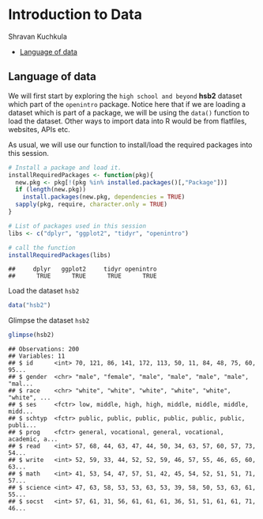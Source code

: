 Introduction to Data
================
Shravan Kuchkula

-   [Language of data](#language-of-data)

Language of data
----------------

We will first start by exploring the `high school and beyond` **hsb2** dataset which part of the `openintro` package. Notice here that if we are loading a dataset which is part of a package, we will be using the `data()` function to load the dataset. Other ways to import data into R would be from flatfiles, websites, APIs etc.

As usual, we will use our function to install/load the required packages into this session.

``` r
# Install a package and load it.
installRequiredPackages <- function(pkg){
  new.pkg <- pkg[!(pkg %in% installed.packages()[,"Package"])]
  if (length(new.pkg))
    install.packages(new.pkg, dependencies = TRUE)
  sapply(pkg, require, character.only = TRUE)
}

# List of packages used in this session
libs <- c("dplyr", "ggplot2", "tidyr", "openintro")

# call the function
installRequiredPackages(libs)
```

    ##     dplyr   ggplot2     tidyr openintro 
    ##      TRUE      TRUE      TRUE      TRUE

Load the dataset `hsb2`

``` r
data("hsb2")
```

Glimpse the dataset `hsb2`

``` r
glimpse(hsb2)
```

    ## Observations: 200
    ## Variables: 11
    ## $ id      <int> 70, 121, 86, 141, 172, 113, 50, 11, 84, 48, 75, 60, 95...
    ## $ gender  <chr> "male", "female", "male", "male", "male", "male", "mal...
    ## $ race    <chr> "white", "white", "white", "white", "white", "white", ...
    ## $ ses     <fctr> low, middle, high, high, middle, middle, middle, midd...
    ## $ schtyp  <fctr> public, public, public, public, public, public, publi...
    ## $ prog    <fctr> general, vocational, general, vocational, academic, a...
    ## $ read    <int> 57, 68, 44, 63, 47, 44, 50, 34, 63, 57, 60, 57, 73, 54...
    ## $ write   <int> 52, 59, 33, 44, 52, 52, 59, 46, 57, 55, 46, 65, 60, 63...
    ## $ math    <int> 41, 53, 54, 47, 57, 51, 42, 45, 54, 52, 51, 51, 71, 57...
    ## $ science <int> 47, 63, 58, 53, 53, 63, 53, 39, 58, 50, 53, 63, 61, 55...
    ## $ socst   <int> 57, 61, 31, 56, 61, 61, 61, 36, 51, 51, 61, 61, 71, 46...
